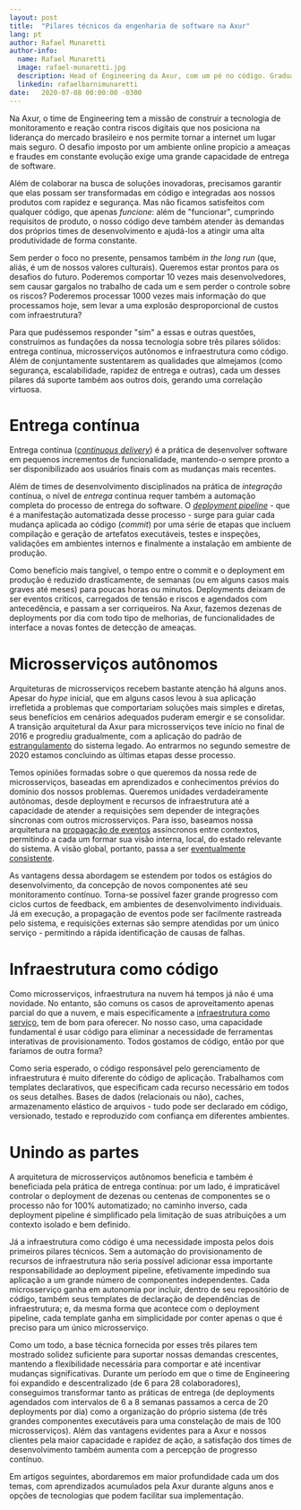 ```yaml
---
layout: post
title:  "Pilares técnicos da engenharia de software na Axur"
lang: pt
author: Rafael Munaretti
author-info:
  name: Rafael Munaretti
  image: rafael-munaretti.jpg
  description: Head of Engineering da Axur, com um pé no código. Graduado em Ciência da Computação pela Universidade Federal do Rio Grande do Sul.
  linkedin: rafaelbarnimunaretti
date:   2020-07-08 00:00:00 -0300
---
```


Na Axur, o time de Engineering tem a missão de construir a tecnologia de monitoramento e reação contra riscos digitais que nos posiciona na liderança do mercado brasileiro e nos permite tornar a internet um lugar mais seguro. O desafio imposto por um ambiente online propício a ameaças e fraudes em constante evolução exige uma grande capacidade de entrega de software.

Além de colaborar na busca de soluções inovadoras, precisamos garantir que elas possam ser transformadas em código e integradas aos nossos produtos com rapidez e segurança. Mas não ficamos satisfeitos com qualquer código, que apenas *funcione*: além de "funcionar", cumprindo requisitos de produto, o nosso código deve também atender às demandas dos próprios times de desenvolvimento e ajudá-los a atingir uma alta produtividade de forma constante.

Sem perder o foco no presente, pensamos também *in the long run* (que, aliás, é um de nossos valores culturais). Queremos estar prontos para os desafios do futuro. Poderemos comportar 10 vezes mais desenvolvedores, sem causar gargalos no trabalho de cada um e sem perder o controle sobre os riscos? Poderemos processar 1000 vezes mais informação do que processamos hoje, sem levar a uma explosão desproporcional de custos com infraestrutura?

Para que pudéssemos responder "sim" a essas e outras questões, construímos as fundações da nossa tecnologia sobre três pilares sólidos: entrega contínua, microsserviços autônomos e infraestrutura como código. Além de conjuntamente sustentarem as qualidades que almejamos (como segurança, escalabilidade, rapidez de entrega e outras), cada um desses pilares dá suporte também aos outros dois, gerando uma correlação virtuosa.


# Entrega contínua

Entrega contínua ([*continuous delivery*](https://continuousdelivery.com/)) é a prática de desenvolver software em pequenos incrementos de funcionalidade, mantendo-o sempre pronto a ser disponibilizado aos usuários finais com as mudanças mais recentes.

Além de times de desenvolvimento disciplinados na prática de *integração* contínua, o nível de *entrega* contínua requer também a automação completa do processo de entrega do software. O [*deployment pipeline*](https://www.informit.com/articles/article.aspx?p=1621865) - que é a manifestação automatizada desse processo - surge para guiar cada mudança aplicada ao código (*commit*) por uma série de etapas que incluem compilação e geração de artefatos executáveis, testes e inspeções, validações em ambientes internos e finalmente a instalação em ambiente de produção.

Como benefício mais tangível, o tempo entre o commit e o deployment em produção é reduzido drasticamente, de semanas (ou em alguns casos mais graves até meses) para poucas horas ou minutos. Deployments deixam de ser eventos críticos, carregados de tensão e riscos e agendados com antecedência, e passam a ser corriqueiros. Na Axur, fazemos dezenas de deployments por dia com todo tipo de melhorias, de funcionalidades de interface a novas fontes de detecção de ameaças.


# Microsserviços autônomos

Arquiteturas de microsserviços recebem bastante atenção há alguns anos. Apesar do *hype* inicial, que em alguns casos levou à sua aplicação irrefletida a problemas que comportariam soluções mais simples e diretas, seus benefícios em cenários adequados puderam emergir e se consolidar. A transição arquitetural da Axur para microsserviços teve início no final de 2016 e progrediu gradualmente, com a aplicação do padrão de [estrangulamento](https://docs.microsoft.com/en-us/azure/architecture/patterns/strangler) do sistema legado. Ao entrarmos no segundo semestre de 2020 estamos concluindo as últimas etapas desse processo.

Temos opiniões formadas sobre o que queremos da nossa rede de microsserviços, baseadas em aprendizados e conhecimentos prévios do domínio dos nossos problemas. Queremos unidades verdadeiramente autônomas, desde deployment e recursos de infraestrutura até a capacidade de atender a requisições sem depender de integrações síncronas com outros microsserviços. Para isso, baseamos nossa arquitetura na [propagação de eventos](https://aws.amazon.com/event-driven-architecture/) assíncronos entre contextos, permitindo a cada um formar sua visão interna, local, do estado relevante do sistema. A visão global, portanto, passa a ser [eventualmente consistente](https://cloud.google.com/datastore/docs/articles/balancing-strong-and-eventual-consistency-with-google-cloud-datastore/#what-is-eventual-consistency).

As vantagens dessa abordagem se estendem por todos os estágios do desenvolvimento, da concepção de novos componentes até seu monitoramento contínuo. Torna-se possível fazer grande progresso com ciclos curtos de feedback, em ambientes de desenvolvimento individuais. Já em execução, a propagação de eventos pode ser facilmente rastreada pelo sistema, e requisições externas são sempre atendidas por um único serviço - permitindo a rápida identificação de causas de falhas.


# Infraestrutura como código

Como microsserviços, infraestrutura na nuvem há tempos já não é uma novidade. No entanto, são comuns os casos de aproveitamento apenas parcial do que a nuvem, e mais especificamente a [infraestrutura como serviço](https://azure.microsoft.com/en-us/overview/what-is-iaas/), tem de bom para oferecer. No nosso caso, uma capacidade fundamental é usar código para eliminar a necessidade de ferramentas interativas de provisionamento. Todos gostamos de código, então por que faríamos de outra forma?

Como seria esperado, o código responsável pelo gerenciamento de infraestrutura é muito diferente do código de aplicação. Trabalhamos com templates declarativos, que especificam cada recurso necessário em todos os seus detalhes. Bases de dados (relacionais ou não), caches, armazenamento elástico de arquivos - tudo pode ser declarado em código, versionado, testado e reproduzido com confiança em diferentes ambientes.


# Unindo as partes

A arquitetura de microsserviços autônomos beneficia e também é beneficiada pela prática de entrega contínua: por um lado, é impraticável controlar o deployment de dezenas ou centenas de componentes se o processo não for 100% automatizado; no caminho inverso, cada deployment pipeline é simplificado pela limitação de suas atribuições a um contexto isolado e bem definido.

Já a infraestrutura como código é uma necessidade imposta pelos dois primeiros pilares técnicos. Sem a automação do provisionamento de recursos de infraestrutura não seria possível adicionar essa importante responsabilidade ao deployment pipeline, efetivamente impedindo sua aplicação a um grande número de componentes independentes. Cada microsserviço ganha em autonomia por incluir, dentro de seu repositório de código, também seus templates de declaração de dependências de infraestrutura; e, da mesma forma que acontece com o deployment pipeline, cada template ganha em simplicidade por conter apenas o que é preciso para um único microsserviço.

Como um todo, a base técnica fornecida por esses três pilares tem mostrado solidez suficiente para suportar nossas demandas crescentes, mantendo a flexibilidade necessária para comportar e até incentivar mudanças significativas. Durante um período em que o time de Engineering foi expandido e descentralizado (de 6 para 28 colaboradores), conseguimos transformar tanto as práticas de entrega (de deployments agendados com intervalos de 6 a 8 semanas passamos a cerca de 20 deployments por dia) como a organização do próprio sistema (de três grandes componentes executáveis para uma constelação de mais de 100 microsserviços). Além das vantagens evidentes para a Axur e nossos clientes pela maior capacidade e rapidez de ação, a satisfação dos times de desenvolvimento também aumenta com a percepção de progresso contínuo.

Em artigos seguintes, abordaremos em maior profundidade cada um dos temas, com aprendizados acumulados pela Axur durante alguns anos e opções de tecnologias que podem facilitar sua implementação.
